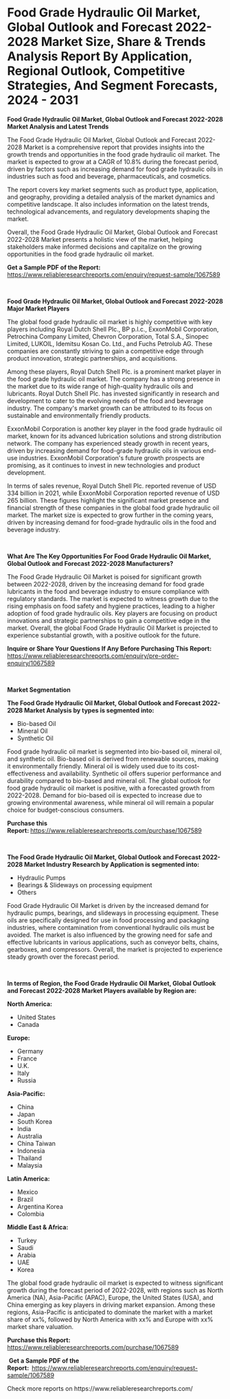 <p><h1>Food Grade Hydraulic Oil Market, Global Outlook and Forecast 2022-2028 Market Size, Share & Trends Analysis Report By Application, Regional Outlook, Competitive Strategies, And Segment Forecasts, 2024 - 2031</h1></p><p><strong>Food Grade Hydraulic Oil Market, Global Outlook and Forecast 2022-2028 Market Analysis and Latest Trends</strong></p>
<p><p>The Food Grade Hydraulic Oil Market, Global Outlook and Forecast 2022-2028 Market is a comprehensive report that provides insights into the growth trends and opportunities in the food grade hydraulic oil market. The market is expected to grow at a CAGR of 10.8% during the forecast period, driven by factors such as increasing demand for food grade hydraulic oils in industries such as food and beverage, pharmaceuticals, and cosmetics. </p><p>The report covers key market segments such as product type, application, and geography, providing a detailed analysis of the market dynamics and competitive landscape. It also includes information on the latest trends, technological advancements, and regulatory developments shaping the market. </p><p>Overall, the Food Grade Hydraulic Oil Market, Global Outlook and Forecast 2022-2028 Market presents a holistic view of the market, helping stakeholders make informed decisions and capitalize on the growing opportunities in the food grade hydraulic oil market.</p></p>
<p><strong>Get a Sample PDF of the Report:&nbsp;</strong> <a href="https://www.reliableresearchreports.com/enquiry/request-sample/1067589">https://www.reliableresearchreports.com/enquiry/request-sample/1067589</a></p>
<p>&nbsp;</p>
<p><strong>Food Grade Hydraulic Oil Market, Global Outlook and Forecast 2022-2028 Major Market Players</strong></p>
<p><p>The global food grade hydraulic oil market is highly competitive with key players including Royal Dutch Shell Plc., BP p.l.c., ExxonMobil Corporation, Petrochina Company Limited, Chevron Corporation, Total S.A., Sinopec Limited, LUKOIL, Idemitsu Kosan Co. Ltd., and Fuchs Petrolub AG. These companies are constantly striving to gain a competitive edge through product innovation, strategic partnerships, and acquisitions.</p><p>Among these players, Royal Dutch Shell Plc. is a prominent market player in the food grade hydraulic oil market. The company has a strong presence in the market due to its wide range of high-quality hydraulic oils and lubricants. Royal Dutch Shell Plc. has invested significantly in research and development to cater to the evolving needs of the food and beverage industry. The company's market growth can be attributed to its focus on sustainable and environmentally friendly products.</p><p>ExxonMobil Corporation is another key player in the food grade hydraulic oil market, known for its advanced lubrication solutions and strong distribution network. The company has experienced steady growth in recent years, driven by increasing demand for food-grade hydraulic oils in various end-use industries. ExxonMobil Corporation's future growth prospects are promising, as it continues to invest in new technologies and product development.</p><p>In terms of sales revenue, Royal Dutch Shell Plc. reported revenue of USD 334 billion in 2021, while ExxonMobil Corporation reported revenue of USD 265 billion. These figures highlight the significant market presence and financial strength of these companies in the global food grade hydraulic oil market. The market size is expected to grow further in the coming years, driven by increasing demand for food-grade hydraulic oils in the food and beverage industry.</p></p>
<p>&nbsp;</p>
<p><strong>What Are The Key Opportunities For Food Grade Hydraulic Oil Market, Global Outlook and Forecast 2022-2028 Manufacturers?</strong></p>
<p><p>The Food Grade Hydraulic Oil Market is poised for significant growth between 2022-2028, driven by the increasing demand for food grade lubricants in the food and beverage industry to ensure compliance with regulatory standards. The market is expected to witness growth due to the rising emphasis on food safety and hygiene practices, leading to a higher adoption of food grade hydraulic oils. Key players are focusing on product innovations and strategic partnerships to gain a competitive edge in the market. Overall, the global Food Grade Hydraulic Oil Market is projected to experience substantial growth, with a positive outlook for the future.</p></p>
<p><strong>Inquire or Share Your Questions If Any Before Purchasing This Report:</strong> <a href="https://www.reliableresearchreports.com/enquiry/pre-order-enquiry/1067589">https://www.reliableresearchreports.com/enquiry/pre-order-enquiry/1067589</a></p>
<p>&nbsp;</p>
<p><strong>Market Segmentation</strong></p>
<p><strong>The Food Grade Hydraulic Oil Market, Global Outlook and Forecast 2022-2028 Market Analysis by types is segmented into:</strong></p>
<p><ul><li>Bio-based Oil</li><li>Mineral Oil</li><li>Synthetic Oil</li></ul></p>
<p><p>Food grade hydraulic oil market is segmented into bio-based oil, mineral oil, and synthetic oil. Bio-based oil is derived from renewable sources, making it environmentally friendly. Mineral oil is widely used due to its cost-effectiveness and availability. Synthetic oil offers superior performance and durability compared to bio-based and mineral oil. The global outlook for food grade hydraulic oil market is positive, with a forecasted growth from 2022-2028. Demand for bio-based oil is expected to increase due to growing environmental awareness, while mineral oil will remain a popular choice for budget-conscious consumers.</p></p>
<p><strong>Purchase this Report:&nbsp;</strong><a href="https://www.reliableresearchreports.com/purchase/1067589">https://www.reliableresearchreports.com/purchase/1067589</a></p>
<p>&nbsp;</p>
<p><strong>The Food Grade Hydraulic Oil Market, Global Outlook and Forecast 2022-2028 Market Industry Research by Application is segmented into:</strong></p>
<p><ul><li>Hydraulic Pumps</li><li>Bearings & Slideways on processing equipment</li><li>Others</li></ul></p>
<p><p>Food Grade Hydraulic Oil Market is driven by the increased demand for hydraulic pumps, bearings, and slideways in processing equipment. These oils are specifically designed for use in food processing and packaging industries, where contamination from conventional hydraulic oils must be avoided. The market is also influenced by the growing need for safe and effective lubricants in various applications, such as conveyor belts, chains, gearboxes, and compressors. Overall, the market is projected to experience steady growth over the forecast period.</p></p>
<p>&nbsp;</p>
<p><strong>In terms of Region, the Food Grade Hydraulic Oil Market, Global Outlook and Forecast 2022-2028 Market Players available by Region are:</strong></p>
<p>
    <p> <strong> North America: </strong>
        <ul>
            <li>United States</li>
            <li>Canada</li>
        </ul>
        </p> 
    <p> <strong> Europe: </strong>
        <ul>
            <li>Germany</li>
            <li>France</li>
            <li>U.K.</li>
            <li>Italy</li>
            <li>Russia</li>
        </ul>
        </p> 
    <p> <strong> Asia-Pacific: </strong>
        <ul>
            <li>China</li>
            <li>Japan</li>
            <li>South Korea</li>
            <li>India</li>
            <li>Australia</li>
            <li>China Taiwan</li>
            <li>Indonesia</li>
            <li>Thailand</li>
            <li>Malaysia</li>
        </ul>
        </p> 
    <p> <strong> Latin America: </strong>
        <ul>
            <li>Mexico</li>
            <li>Brazil</li>
            <li>Argentina Korea</li>
            <li>Colombia</li>
        </ul>
        </p> 
    <p> <strong> Middle East & Africa: </strong>
        <ul>
            <li>Turkey</li>
            <li>Saudi</li>
            <li>Arabia</li>
            <li>UAE</li>
            <li>Korea</li>
        </ul>
    </p>
    </p>
<p><p>The global food grade hydraulic oil market is expected to witness significant growth during the forecast period of 2022-2028, with regions such as North America (NA), Asia-Pacific (APAC), Europe, the United States (USA), and China emerging as key players in driving market expansion. Among these regions, Asia-Pacific is anticipated to dominate the market with a market share of xx%, followed by North America with xx% and Europe with xx% market share valuation.</p></p>
<p><strong>Purchase this Report: </strong><a href="https://www.reliableresearchreports.com/purchase/1067589">https://www.reliableresearchreports.com/purchase/1067589</a></p>
<p>&nbsp;<strong>Get a Sample PDF of the Report:&nbsp;&nbsp;</strong><a href="https://www.reliableresearchreports.com/enquiry/request-sample/1067589">https://www.reliableresearchreports.com/enquiry/request-sample/1067589</a></p>
<p><strong></strong></p>
<p>Check more reports on https://www.reliableresearchreports.com/</p>